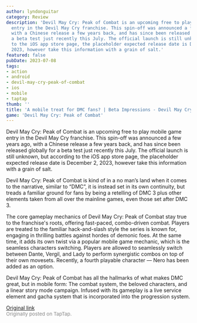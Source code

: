 ```yaml
---
author: lyndonguitar
category: Review
description: 'Devil May Cry: Peak of Combat is an upcoming free to play mobile game
  entry in the Devil May Cry franchise. This spin-off was announced a few years ago,
  with a Chinese release a few years back, and has since been released globally for
  a beta test just recently this July. The official launch is still unknown, but according
  to the iOS app store page, the placeholder expected release date is December 2,
  2023, however take this information with a grain of salt.'
featured: false
pubDate: 2023-07-08
tags:
- action
- android
- devil-may-cry-peak-of-combat
- ios
- mobile
- taptap
thumb: ''
title: 'A mobile treat for DMC fans? | Beta Impressions - Devil May Cry: Peak of Combat'
game: 'Devil May Cry: Peak of Combat'
---
```

Devil May Cry: Peak of Combat is an upcoming free to play mobile game entry in the Devil May Cry franchise. This spin-off was announced a few years ago, with a Chinese release a few years back, and has since been released globally for a beta test just recently this July. The official launch is still unknown, but according to the iOS app store page, the placeholder expected release date is December 2, 2023, however take this information with a grain of salt.

Devil May Cry: Peak of Combat is kind of in a no man’s land when it comes to the narrative, similar to “DMC”, it is instead set in its own continuity, but treads a familiar ground for fans by being a retelling of DMC 3 plus other elements taken from all over the mainline games, even those set after DMC 3.

The core gameplay mechanics of Devil May Cry: Peak of Combat stay true to the franchise's roots, offering fast-paced, combo-driven combat. Players are treated to the familiar hack-and-slash style the series is known for, engaging in thrilling battles against hordes of demonic foes. At the same time, it adds its own twist via a popular mobile game mechanic, which is the seamless characters switching. Players are allowed to seamlessly switch between Dante, Vergil, and Lady to perform synergistic combos on top of their own movesets. Recently, a fourth playable character — Nero  has been added as an option.

Devil May Cry: Peak of Combat has all the hallmarks of what makes DMC great, but in mobile form: The combat system, the beloved characters, and a linear story mode campaign. Infused with its gameplay is a live service element and gacha system that is incorporated into the progression system.

[Original link](https://m.taptap.io/post/5966242?share_id=e243c7c50f9c&utm_medium=share&utm_source=discord)<br><span style="font-size: 0.95em; color: #888;">Originally posted on TapTap.</span>